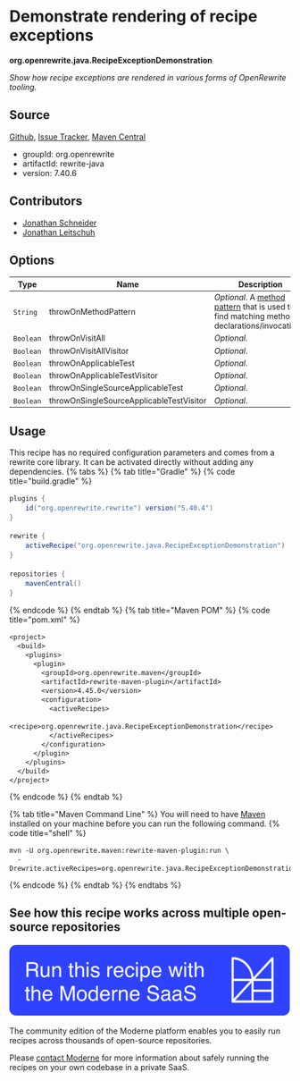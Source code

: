 # Demonstrate rendering of recipe exceptions

**org.openrewrite.java.RecipeExceptionDemonstration**

_Show how recipe exceptions are rendered in various forms of OpenRewrite tooling._

## Source

[Github](https://github.com/openrewrite/rewrite/blob/main/rewrite-java/src/main/java/org/openrewrite/java/RecipeExceptionDemonstration.java), [Issue Tracker](https://github.com/openrewrite/rewrite/issues), [Maven Central](https://central.sonatype.com/artifact/org.openrewrite/rewrite-java/7.40.6/jar)

* groupId: org.openrewrite
* artifactId: rewrite-java
* version: 7.40.6

## Contributors
* [Jonathan Schneider](jkschneider@gmail.com)
* [Jonathan Leitschuh](Jonathan.Leitschuh@gmail.com)

## Options

| Type | Name | Description |
| -- | -- | -- |
| `String` | throwOnMethodPattern | *Optional*. A [method pattern](/reference/method-patterns.md) that is used to find matching method declarations/invocations. |
| `Boolean` | throwOnVisitAll | *Optional*.  |
| `Boolean` | throwOnVisitAllVisitor | *Optional*.  |
| `Boolean` | throwOnApplicableTest | *Optional*.  |
| `Boolean` | throwOnApplicableTestVisitor | *Optional*.  |
| `Boolean` | throwOnSingleSourceApplicableTest | *Optional*.  |
| `Boolean` | throwOnSingleSourceApplicableTestVisitor | *Optional*.  |


## Usage

This recipe has no required configuration parameters and comes from a rewrite core library. It can be activated directly without adding any dependencies.
{% tabs %}
{% tab title="Gradle" %}
{% code title="build.gradle" %}
```groovy
plugins {
    id("org.openrewrite.rewrite") version("5.40.4")
}

rewrite {
    activeRecipe("org.openrewrite.java.RecipeExceptionDemonstration")
}

repositories {
    mavenCentral()
}

```
{% endcode %}
{% endtab %}
{% tab title="Maven POM" %}
{% code title="pom.xml" %}
```markup
<project>
  <build>
    <plugins>
      <plugin>
        <groupId>org.openrewrite.maven</groupId>
        <artifactId>rewrite-maven-plugin</artifactId>
        <version>4.45.0</version>
        <configuration>
          <activeRecipes>
            <recipe>org.openrewrite.java.RecipeExceptionDemonstration</recipe>
          </activeRecipes>
        </configuration>
      </plugin>
    </plugins>
  </build>
</project>
```
{% endcode %}
{% endtab %}

{% tab title="Maven Command Line" %}
You will need to have [Maven](https://maven.apache.org/download.cgi) installed on your machine before you can run the following command.
{% code title="shell" %}
```shell
mvn -U org.openrewrite.maven:rewrite-maven-plugin:run \
  -Drewrite.activeRecipes=org.openrewrite.java.RecipeExceptionDemonstration
```
{% endcode %}
{% endtab %}
{% endtabs %}

## See how this recipe works across multiple open-source repositories

[![Moderne Link Image](/.gitbook/assets/ModerneRecipeButton.png)](https://public.moderne.io/recipes/org.openrewrite.java.RecipeExceptionDemonstration)

The community edition of the Moderne platform enables you to easily run recipes across thousands of open-source repositories.

Please [contact Moderne](https://moderne.io/product) for more information about safely running the recipes on your own codebase in a private SaaS.
